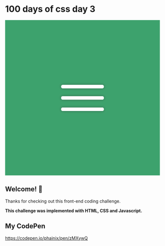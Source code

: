 # 100 days of css day 3

![Header/intro section ](../design/Menu_Icon.png)

## Welcome! 👋 

Thanks for checking out this front-end coding challenge. 

**This challenge was implemented with HTML, CSS and Javascript.**


## My CodePen
https://codepen.io/phainix/pen/zMXywQ
